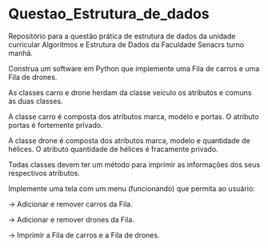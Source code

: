 # Questao_Estrutura_de_dados
Repositório para a questão prática de estrutura de dados da unidade curricular Algoritmos e Estrutura de Dados da Faculdade Senacrs turno manhã.

Construa um software em Python que implemente uma Fila de carros e uma Fila de drones.

As classes carro e drone herdam da classe veículo os atributos e comuns às duas classes.

A classe carro é composta dos atributos marca, modelo e portas. O atributo portas é fortemente privado.

A classe drone é composta dos atributos marca, modelo e quantidade de hélices. O atributo quantidade de hélices é fracamente privado.

Todas classes devem ter um método para imprimir as informações dos seus respectivos atributos.

Implemente uma tela com um menu (funcionando) que permita ao usuário:

-> Adicionar e remover carros da Fila.

-> Adicionar e remover drones da Fila.

-> Imprimir a Fila de carros e a Fila de drones.
